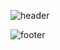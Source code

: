 
![header](https://capsule-render.vercel.app/api?type=waving&color=auto&height=300&section=header&text=capsule%20render&fontSize=90)

![footer](https://capsule-render.vercel.app/api?type=waving&color=auto&height=300&section=footer&text=capsule%20render&fontSize=90)

